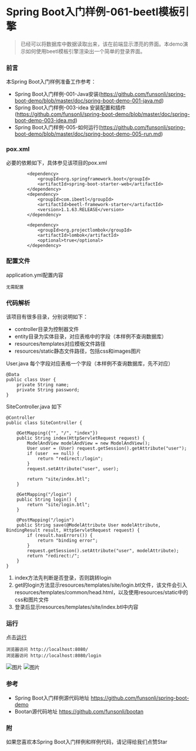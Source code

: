# Spring Boot入门样例-061-beetl模板引擎

> 已经可以将数据库中数据读取出来，该在前端显示漂亮的界面。本demo演示如何使用beetl模板引擎渲染出一个简单的登录界面。

### 前言

本Spring Boot入门样例准备工作参考：

- Spring Boot入门样例-001-Java安装(https://github.com/funsonli/spring-boot-demo/blob/master/doc/spring-boot-demo-001-java.md)
- Spring Boot入门样例-003-idea 安装配置和插件(https://github.com/funsonli/spring-boot-demo/blob/master/doc/spring-boot-demo-003-idea.md)
- Spring Boot入门样例-005-如何运行(https://github.com/funsonli/spring-boot-demo/blob/master/doc/spring-boot-demo-005-run.md)

### pox.xml
必要的依赖如下，具体参见该项目的pox.xml
```
        <dependency>
            <groupId>org.springframework.boot</groupId>
            <artifactId>spring-boot-starter-web</artifactId>
        </dependency>
        <dependency>
            <groupId>com.ibeetl</groupId>
            <artifactId>beetl-framework-starter</artifactId>
            <version>1.1.63.RELEASE</version>
        </dependency>

        <dependency>
            <groupId>org.projectlombok</groupId>
            <artifactId>lombok</artifactId>
            <optional>true</optional>
        </dependency>
```

### 配置文件

application.yml配置内容
```
无需配置
```

### 代码解析
该项目有很多目录，分别说明如下：

- controller目录为控制器文件
- entity目录为实体目录，对应表格中的字段（本样例不查询数据库）
- resources/templates对应模板文件路径
- resources/static静态文件路径，包括css和images图片


User.java 每个字段对应表格一个字段（本样例不查询数据库，先不对应）
``` 
@Data
public class User {
    private String name;
    private String password;
}
```

SiteController.java 如下
``` 
@Controller
public class SiteController {

    @GetMapping({"", "/", "index"})
    public String index(HttpServletRequest request) {
        ModelAndView modelAndView = new ModelAndView();
        User user = (User) request.getSession().getAttribute("user");
        if (user  == null) {
            return "redirect:/login";
        }
        request.setAttribute("user", user);

        return "site/index.btl";
    }

    @GetMapping("/login")
    public String login() {
        return "site/login.btl";
    }

    @PostMapping("/login")
    public String save(@ModelAttribute User modelAttribute, BindingResult result, HttpServletRequest request) {
        if (result.hasErrors()) {
            return "binding error";
        }
        request.getSession().setAttribute("user", modelAttribute);
        return "redirect:/";
    }
}

```

1. index方法先判断是否登录，否则跳转login
2. get的login方法显示resources/templates/site/login.btl文件，该文件会引入resources/templates/common/head.html，以及使用resources/static中的css和图片文件
3. 登录后显示resources/templates/site/index.btl中内容

### 运行

点击[运行](https://github.com/funsonli/spring-boot-demo/blob/master/doc/spring-boot-demo-005-run.md)

```
浏览器访问 http://localhost:8080/
浏览器访问 http://localhost:8080/login

```
![图片](https://raw.githubusercontent.com/funsonli/spring-boot-demo/master/doc/images/spring-boot-demo-060-template-01.png?raw=true)
![图片](https://raw.githubusercontent.com/funsonli/spring-boot-demo/master/doc/images/spring-boot-demo-060-template-03.png?raw=true)

### 参考
- Spring Boot入门样例源代码地址 https://github.com/funsonli/spring-boot-demo
- Bootan源代码地址 https://github.com/funsonli/bootan


### 附
如果您喜欢本Spring Boot入门样例和样例代码，请记得给我们点赞Star

